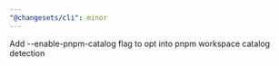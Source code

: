 ```yaml
---
"@changesets/cli": minor
---
```


Add --enable-pnpm-catalog flag to opt into pnpm workspace catalog detection
